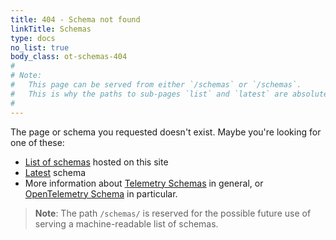 ```yaml
---
title: 404 - Schema not found
linkTitle: Schemas
type: docs
no_list: true
body_class: ot-schemas-404
#
# Note:
#   This page can be served from either `/schemas` or `/schemas`.
#   This is why the paths to sub-pages `list` and `latest` are absolute below.
#
---
```


The page or schema you requested doesn't exist. Maybe you're looking for one of
these:

- [List of schemas](/schemas/list/) hosted on this site
- [Latest](/schemas/latest) schema
- More information about [Telemetry Schemas] in general, or [OpenTelemetry
  Schema] in particular.

> **Note**: The path `/schemas/` is reserved for the possible future use of
> serving a machine-readable list of schemas.

[OpenTelemetry Schema]: /docs/specs/otel/schemas/#opentelemetry-schema
[Telemetry Schemas]: /docs/specs/otel/schemas/
